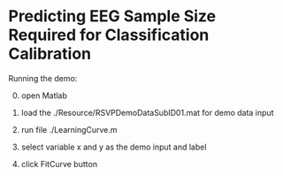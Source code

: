 Predicting EEG Sample Size Required for Classification Calibration
===========================================

Running the demo:

0. open Matlab

1. load the ./Resource/RSVPDemoDataSubID01.mat for demo data input

2. run file ./LearningCurve.m

3. select variable x and y as the demo input and label

4. click FitCurve button

